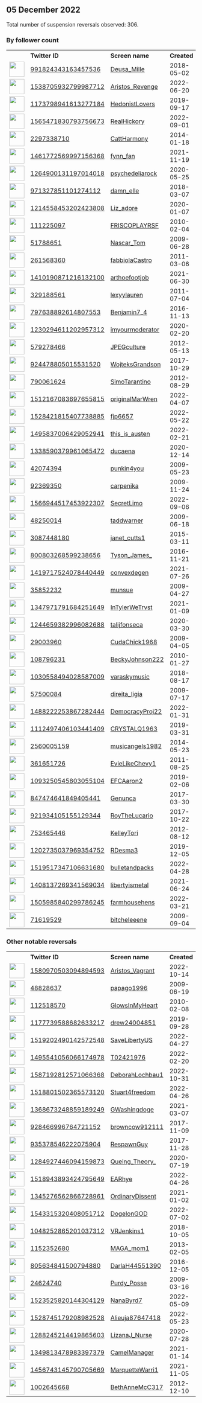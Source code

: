 
## 05 December 2022
Total number of suspension reversals observed: 306.

### By follower count
<table><tr><th></th><th align="left">Twitter ID</th><th align="left">Screen name</th>
<th align="left">Created</th><th align="left">Status</th><th align="left">Suspended</th><th align="left">Followers</th>
<tr><td><a href="https://pbs.twimg.com/profile_images/1007327926579335169/xyD8RxRh_normal.jpg"><img src="https://pbs.twimg.com/profile_images/1007327926579335169/xyD8RxRh_normal.jpg" width="40px" height="40px" align="center"/></a></td><td><a href="https://twitter.com/intent/user?user_id=991824343163457536">991824343163457536</a></td><td><a href="https://twitter.com/Deusa_Mille">Deusa_Mille</a></td><td>2018-05-02</td><td align="center"></td><td>2022-10-13</td><td>168726</td></tr>
<tr><td><a href="https://pbs.twimg.com/profile_images/1538708883442700288/E6r_4BIc_normal.jpg"><img src="https://pbs.twimg.com/profile_images/1538708883442700288/E6r_4BIc_normal.jpg" width="40px" height="40px" align="center"/></a></td><td><a href="https://twitter.com/intent/user?user_id=1538705932799987712">1538705932799987712</a></td><td><a href="https://twitter.com/Aristos_Revenge">Aristos_Revenge</a></td><td>2022-06-20</td><td align="center">🔒</td><td>2022-10-14</td><td>77768</td></tr>
<tr><td><a href="https://pbs.twimg.com/profile_images/1336746276650700807/JA_5LnMc_normal.jpg"><img src="https://pbs.twimg.com/profile_images/1336746276650700807/JA_5LnMc_normal.jpg" width="40px" height="40px" align="center"/></a></td><td><a href="https://twitter.com/intent/user?user_id=1173798941613277184">1173798941613277184</a></td><td><a href="https://twitter.com/HedonistLovers">HedonistLovers</a></td><td>2019-09-17</td><td align="center"></td><td></td><td>56852</td></tr>
<tr><td><a href="https://pbs.twimg.com/profile_images/1627506949280661504/GC6bzBBB_normal.jpg"><img src="https://pbs.twimg.com/profile_images/1627506949280661504/GC6bzBBB_normal.jpg" width="40px" height="40px" align="center"/></a></td><td><a href="https://twitter.com/intent/user?user_id=1565471830793756673">1565471830793756673</a></td><td><a href="https://twitter.com/RealHickory">RealHickory</a></td><td>2022-09-01</td><td align="center"></td><td>2022-11-10</td><td>34072</td></tr>
<tr><td><a href="https://pbs.twimg.com/profile_images/1635890913116585990/eUGsoAMA_normal.jpg"><img src="https://pbs.twimg.com/profile_images/1635890913116585990/eUGsoAMA_normal.jpg" width="40px" height="40px" align="center"/></a></td><td><a href="https://twitter.com/intent/user?user_id=2297338710">2297338710</a></td><td><a href="https://twitter.com/CattHarmony">CattHarmony</a></td><td>2014-01-18</td><td align="center"></td><td>2022-10-29</td><td>32961</td></tr>
<tr><td><a href="https://pbs.twimg.com/profile_images/1463378574384185346/fJbHBd1S_normal.jpg"><img src="https://pbs.twimg.com/profile_images/1463378574384185346/fJbHBd1S_normal.jpg" width="40px" height="40px" align="center"/></a></td><td><a href="https://twitter.com/intent/user?user_id=1461772569997156368">1461772569997156368</a></td><td><a href="https://twitter.com/fynn_fan">fynn_fan</a></td><td>2021-11-19</td><td align="center"></td><td>2022-07-07</td><td>32323</td></tr>
<tr><td><a href="https://pbs.twimg.com/profile_images/1269518557525823488/BZ1e5Tdh_normal.jpg"><img src="https://pbs.twimg.com/profile_images/1269518557525823488/BZ1e5Tdh_normal.jpg" width="40px" height="40px" align="center"/></a></td><td><a href="https://twitter.com/intent/user?user_id=1264900131197014018">1264900131197014018</a></td><td><a href="https://twitter.com/psychedeliarock">psychedeliarock</a></td><td>2020-05-25</td><td align="center"></td><td></td><td>21961</td></tr>
<tr><td><a href="https://pbs.twimg.com/profile_images/1634455460001746946/LPNhhC3__normal.jpg"><img src="https://pbs.twimg.com/profile_images/1634455460001746946/LPNhhC3__normal.jpg" width="40px" height="40px" align="center"/></a></td><td><a href="https://twitter.com/intent/user?user_id=971327851101274112">971327851101274112</a></td><td><a href="https://twitter.com/damn_elle">damn_elle</a></td><td>2018-03-07</td><td align="center"></td><td></td><td>20685</td></tr>
<tr><td><a href="https://pbs.twimg.com/profile_images/1232238288355852289/pUO6CCGq_normal.jpg"><img src="https://pbs.twimg.com/profile_images/1232238288355852289/pUO6CCGq_normal.jpg" width="40px" height="40px" align="center"/></a></td><td><a href="https://twitter.com/intent/user?user_id=1214558453202423808">1214558453202423808</a></td><td><a href="https://twitter.com/Liz_adore">Liz_adore</a></td><td>2020-01-07</td><td align="center"></td><td>2022-11-08</td><td>20100</td></tr>
<tr><td><a href="https://pbs.twimg.com/profile_images/1626378810206863361/izYMfoA1_normal.png"><img src="https://pbs.twimg.com/profile_images/1626378810206863361/izYMfoA1_normal.png" width="40px" height="40px" align="center"/></a></td><td><a href="https://twitter.com/intent/user?user_id=111225097">111225097</a></td><td><a href="https://twitter.com/FRISCOPLAYRSF">FRISCOPLAYRSF</a></td><td>2010-02-04</td><td align="center"></td><td>2022-12-05</td><td>19397</td></tr>
<tr><td><a href="https://pbs.twimg.com/profile_images/1373337904425140224/fXOpzXpW_normal.jpg"><img src="https://pbs.twimg.com/profile_images/1373337904425140224/fXOpzXpW_normal.jpg" width="40px" height="40px" align="center"/></a></td><td><a href="https://twitter.com/intent/user?user_id=51788651">51788651</a></td><td><a href="https://twitter.com/Nascar_Tom">Nascar_Tom</a></td><td>2009-06-28</td><td align="center"></td><td>2022-10-28</td><td>17878</td></tr>
<tr><td><a href="https://pbs.twimg.com/profile_images/1074441621712891904/dHNik3ut_normal.jpg"><img src="https://pbs.twimg.com/profile_images/1074441621712891904/dHNik3ut_normal.jpg" width="40px" height="40px" align="center"/></a></td><td><a href="https://twitter.com/intent/user?user_id=261568360">261568360</a></td><td><a href="https://twitter.com/fabbiolaCastro">fabbiolaCastro</a></td><td>2011-03-06</td><td align="center"></td><td></td><td>15693</td></tr>
<tr><td><a href="https://pbs.twimg.com/profile_images/1443525927850463235/YaZr4r97_normal.jpg"><img src="https://pbs.twimg.com/profile_images/1443525927850463235/YaZr4r97_normal.jpg" width="40px" height="40px" align="center"/></a></td><td><a href="https://twitter.com/intent/user?user_id=1410190871216132100">1410190871216132100</a></td><td><a href="https://twitter.com/arthoefootjob">arthoefootjob</a></td><td>2021-06-30</td><td align="center"></td><td>2022-04-03</td><td>14493</td></tr>
<tr><td><a href="https://pbs.twimg.com/profile_images/1625648794602815490/WO8xtYsn_normal.jpg"><img src="https://pbs.twimg.com/profile_images/1625648794602815490/WO8xtYsn_normal.jpg" width="40px" height="40px" align="center"/></a></td><td><a href="https://twitter.com/intent/user?user_id=329188561">329188561</a></td><td><a href="https://twitter.com/lexyylauren">lexyylauren</a></td><td>2011-07-04</td><td align="center"></td><td>2022-11-16</td><td>13231</td></tr>
<tr><td><a href="https://pbs.twimg.com/profile_images/1620757578384031744/fl7FvwM0_normal.jpg"><img src="https://pbs.twimg.com/profile_images/1620757578384031744/fl7FvwM0_normal.jpg" width="40px" height="40px" align="center"/></a></td><td><a href="https://twitter.com/intent/user?user_id=797638892614807553">797638892614807553</a></td><td><a href="https://twitter.com/Benjamin7_4">Benjamin7_4</a></td><td>2016-11-13</td><td align="center"></td><td></td><td>12434</td></tr>
<tr><td><a href="https://pbs.twimg.com/profile_images/1572269013421400065/hcd_5iUR_normal.jpg"><img src="https://pbs.twimg.com/profile_images/1572269013421400065/hcd_5iUR_normal.jpg" width="40px" height="40px" align="center"/></a></td><td><a href="https://twitter.com/intent/user?user_id=1230294611202957312">1230294611202957312</a></td><td><a href="https://twitter.com/imyourmoderator">imyourmoderator</a></td><td>2020-02-20</td><td align="center"></td><td>2022-12-03</td><td>12382</td></tr>
<tr><td><a href="https://pbs.twimg.com/profile_images/1488845868165861377/cB3V-1DS_normal.jpg"><img src="https://pbs.twimg.com/profile_images/1488845868165861377/cB3V-1DS_normal.jpg" width="40px" height="40px" align="center"/></a></td><td><a href="https://twitter.com/intent/user?user_id=579278466">579278466</a></td><td><a href="https://twitter.com/JPEGculture">JPEGculture</a></td><td>2012-05-13</td><td align="center"></td><td>2022-12-05</td><td>12198</td></tr>
<tr><td><a href="https://pbs.twimg.com/profile_images/1608941889796857861/X5ZmDm6H_normal.jpg"><img src="https://pbs.twimg.com/profile_images/1608941889796857861/X5ZmDm6H_normal.jpg" width="40px" height="40px" align="center"/></a></td><td><a href="https://twitter.com/intent/user?user_id=924478805015531520">924478805015531520</a></td><td><a href="https://twitter.com/WojteksGrandson">WojteksGrandson</a></td><td>2017-10-29</td><td align="center"></td><td></td><td>11615</td></tr>
<tr><td><a href="https://pbs.twimg.com/profile_images/1599858217210810368/EBw90RGW_normal.jpg"><img src="https://pbs.twimg.com/profile_images/1599858217210810368/EBw90RGW_normal.jpg" width="40px" height="40px" align="center"/></a></td><td><a href="https://twitter.com/intent/user?user_id=790061624">790061624</a></td><td><a href="https://twitter.com/SimoTarantino">SimoTarantino</a></td><td>2012-08-29</td><td align="center">🚫</td><td></td><td>9745</td></tr>
<tr><td><a href="https://pbs.twimg.com/profile_images/1616829531867779078/0sGc-bYd_normal.jpg"><img src="https://pbs.twimg.com/profile_images/1616829531867779078/0sGc-bYd_normal.jpg" width="40px" height="40px" align="center"/></a></td><td><a href="https://twitter.com/intent/user?user_id=1512167083697655815">1512167083697655815</a></td><td><a href="https://twitter.com/originalMarWren">originalMarWren</a></td><td>2022-04-07</td><td align="center"></td><td>2022-08-26</td><td>8979</td></tr>
<tr><td><a href="https://pbs.twimg.com/profile_images/1536441389852016640/dM6rnAcU_normal.jpg"><img src="https://pbs.twimg.com/profile_images/1536441389852016640/dM6rnAcU_normal.jpg" width="40px" height="40px" align="center"/></a></td><td><a href="https://twitter.com/intent/user?user_id=1528421815407738885">1528421815407738885</a></td><td><a href="https://twitter.com/fjp6657">fjp6657</a></td><td>2022-05-22</td><td align="center"></td><td>2022-10-20</td><td>8830</td></tr>
<tr><td><a href="https://pbs.twimg.com/profile_images/1602490172108578817/Xw1H_J3M_normal.jpg"><img src="https://pbs.twimg.com/profile_images/1602490172108578817/Xw1H_J3M_normal.jpg" width="40px" height="40px" align="center"/></a></td><td><a href="https://twitter.com/intent/user?user_id=1495837006429052941">1495837006429052941</a></td><td><a href="https://twitter.com/this_is_austen">this_is_austen</a></td><td>2022-02-21</td><td align="center"></td><td>2022-08-29</td><td>8615</td></tr>
<tr><td><a href="https://pbs.twimg.com/profile_images/1602234802744197121/g23ODwSn_normal.png"><img src="https://pbs.twimg.com/profile_images/1602234802744197121/g23ODwSn_normal.png" width="40px" height="40px" align="center"/></a></td><td><a href="https://twitter.com/intent/user?user_id=1338590379961065472">1338590379961065472</a></td><td><a href="https://twitter.com/ducaena">ducaena</a></td><td>2020-12-14</td><td align="center"></td><td>2022-09-23</td><td>8600</td></tr>
<tr><td><a href="https://pbs.twimg.com/profile_images/1603438431320690689/85pP1iph_normal.jpg"><img src="https://pbs.twimg.com/profile_images/1603438431320690689/85pP1iph_normal.jpg" width="40px" height="40px" align="center"/></a></td><td><a href="https://twitter.com/intent/user?user_id=42074394">42074394</a></td><td><a href="https://twitter.com/punkin4you">punkin4you</a></td><td>2009-05-23</td><td align="center"></td><td></td><td>8451</td></tr>
<tr><td><a href="https://pbs.twimg.com/profile_images/1604143168441786369/OOpaL-md_normal.jpg"><img src="https://pbs.twimg.com/profile_images/1604143168441786369/OOpaL-md_normal.jpg" width="40px" height="40px" align="center"/></a></td><td><a href="https://twitter.com/intent/user?user_id=92369350">92369350</a></td><td><a href="https://twitter.com/carpenika">carpenika</a></td><td>2009-11-24</td><td align="center"></td><td></td><td>7437</td></tr>
<tr><td><a href="https://pbs.twimg.com/profile_images/1622692294062227457/NK4sMva8_normal.jpg"><img src="https://pbs.twimg.com/profile_images/1622692294062227457/NK4sMva8_normal.jpg" width="40px" height="40px" align="center"/></a></td><td><a href="https://twitter.com/intent/user?user_id=1566944517453922307">1566944517453922307</a></td><td><a href="https://twitter.com/SecretLimo">SecretLimo</a></td><td>2022-09-06</td><td align="center"></td><td>2022-12-05</td><td>7025</td></tr>
<tr><td><a href="https://pbs.twimg.com/profile_images/1599586832080982016/NOtEpBuB_normal.jpg"><img src="https://pbs.twimg.com/profile_images/1599586832080982016/NOtEpBuB_normal.jpg" width="40px" height="40px" align="center"/></a></td><td><a href="https://twitter.com/intent/user?user_id=48250014">48250014</a></td><td><a href="https://twitter.com/taddwarner">taddwarner</a></td><td>2009-06-18</td><td align="center"></td><td>2022-12-04</td><td>6834</td></tr>
<tr><td><a href="https://pbs.twimg.com/profile_images/1623080201344229379/ZA1eAyjQ_normal.jpg"><img src="https://pbs.twimg.com/profile_images/1623080201344229379/ZA1eAyjQ_normal.jpg" width="40px" height="40px" align="center"/></a></td><td><a href="https://twitter.com/intent/user?user_id=3087448180">3087448180</a></td><td><a href="https://twitter.com/janet_cutts1">janet_cutts1</a></td><td>2015-03-11</td><td align="center"></td><td>2022-07-09</td><td>6712</td></tr>
<tr><td><a href="https://pbs.twimg.com/profile_images/1599835673401647104/-lvTqOsq_normal.jpg"><img src="https://pbs.twimg.com/profile_images/1599835673401647104/-lvTqOsq_normal.jpg" width="40px" height="40px" align="center"/></a></td><td><a href="https://twitter.com/intent/user?user_id=800803268599238656">800803268599238656</a></td><td><a href="https://twitter.com/Tyson_James_">Tyson_James_</a></td><td>2016-11-21</td><td align="center"></td><td>2022-05-27</td><td>6369</td></tr>
<tr><td><a href="https://pbs.twimg.com/profile_images/1599862742915158047/R65GNtxI_normal.jpg"><img src="https://pbs.twimg.com/profile_images/1599862742915158047/R65GNtxI_normal.jpg" width="40px" height="40px" align="center"/></a></td><td><a href="https://twitter.com/intent/user?user_id=1419717524078440449">1419717524078440449</a></td><td><a href="https://twitter.com/convexdegen">convexdegen</a></td><td>2021-07-26</td><td align="center"></td><td>2022-07-13</td><td>5725</td></tr>
<tr><td><a href="https://pbs.twimg.com/profile_images/2763427927/28f10bc8a38d371cba103670b406aa97_normal.jpeg"><img src="https://pbs.twimg.com/profile_images/2763427927/28f10bc8a38d371cba103670b406aa97_normal.jpeg" width="40px" height="40px" align="center"/></a></td><td><a href="https://twitter.com/intent/user?user_id=35852232">35852232</a></td><td><a href="https://twitter.com/munsue">munsue</a></td><td>2009-04-27</td><td align="center"></td><td>2022-10-29</td><td>5624</td></tr>
<tr><td><a href="https://pbs.twimg.com/profile_images/1632453949830692874/ZVaJWZ6p_normal.jpg"><img src="https://pbs.twimg.com/profile_images/1632453949830692874/ZVaJWZ6p_normal.jpg" width="40px" height="40px" align="center"/></a></td><td><a href="https://twitter.com/intent/user?user_id=1347971791684251649">1347971791684251649</a></td><td><a href="https://twitter.com/InTylerWeTrvst">InTylerWeTrvst</a></td><td>2021-01-09</td><td align="center"></td><td>2022-04-23</td><td>5367</td></tr>
<tr><td><a href="https://pbs.twimg.com/profile_images/1415143229037633539/xzquHQHi_normal.jpg"><img src="https://pbs.twimg.com/profile_images/1415143229037633539/xzquHQHi_normal.jpg" width="40px" height="40px" align="center"/></a></td><td><a href="https://twitter.com/intent/user?user_id=1244659382996082688">1244659382996082688</a></td><td><a href="https://twitter.com/talijfonseca">talijfonseca</a></td><td>2020-03-30</td><td align="center"></td><td>2022-10-23</td><td>5321</td></tr>
<tr><td><a href="https://pbs.twimg.com/profile_images/1204475399427809285/bwTf--rf_normal.jpg"><img src="https://pbs.twimg.com/profile_images/1204475399427809285/bwTf--rf_normal.jpg" width="40px" height="40px" align="center"/></a></td><td><a href="https://twitter.com/intent/user?user_id=29003960">29003960</a></td><td><a href="https://twitter.com/CudaChick1968">CudaChick1968</a></td><td>2009-04-05</td><td align="center"></td><td>2022-10-29</td><td>5287</td></tr>
<tr><td><a href="https://pbs.twimg.com/profile_images/657811150/Becky_-1_2006_normal.JPG"><img src="https://pbs.twimg.com/profile_images/657811150/Becky_-1_2006_normal.JPG" width="40px" height="40px" align="center"/></a></td><td><a href="https://twitter.com/intent/user?user_id=108796231">108796231</a></td><td><a href="https://twitter.com/BeckyJohnson222">BeckyJohnson222</a></td><td>2010-01-27</td><td align="center"></td><td>2022-07-08</td><td>4317</td></tr>
<tr><td><a href="https://pbs.twimg.com/profile_images/1630704924958035968/6ZBxvXlF_normal.png"><img src="https://pbs.twimg.com/profile_images/1630704924958035968/6ZBxvXlF_normal.png" width="40px" height="40px" align="center"/></a></td><td><a href="https://twitter.com/intent/user?user_id=1030558494028587009">1030558494028587009</a></td><td><a href="https://twitter.com/varaskymusic">varaskymusic</a></td><td>2018-08-17</td><td align="center"></td><td>2022-12-05</td><td>4096</td></tr>
<tr><td><a href="https://pbs.twimg.com/profile_images/1618841027187548161/d-Kz5yk1_normal.jpg"><img src="https://pbs.twimg.com/profile_images/1618841027187548161/d-Kz5yk1_normal.jpg" width="40px" height="40px" align="center"/></a></td><td><a href="https://twitter.com/intent/user?user_id=57500084">57500084</a></td><td><a href="https://twitter.com/direita_ligia">direita_ligia</a></td><td>2009-07-17</td><td align="center"></td><td>2022-10-23</td><td>4002</td></tr>
<tr><td><a href="https://pbs.twimg.com/profile_images/1488226238334476288/3sRb9He0_normal.jpg"><img src="https://pbs.twimg.com/profile_images/1488226238334476288/3sRb9He0_normal.jpg" width="40px" height="40px" align="center"/></a></td><td><a href="https://twitter.com/intent/user?user_id=1488222253867282444">1488222253867282444</a></td><td><a href="https://twitter.com/DemocracyProj22">DemocracyProj22</a></td><td>2022-01-31</td><td align="center"></td><td>2022-11-22</td><td>3476</td></tr>
<tr><td><a href="https://pbs.twimg.com/profile_images/1112497638476263424/9H_jYdo0_normal.jpg"><img src="https://pbs.twimg.com/profile_images/1112497638476263424/9H_jYdo0_normal.jpg" width="40px" height="40px" align="center"/></a></td><td><a href="https://twitter.com/intent/user?user_id=1112497406103441409">1112497406103441409</a></td><td><a href="https://twitter.com/CRYSTALQ1963">CRYSTALQ1963</a></td><td>2019-03-31</td><td align="center"></td><td>2022-10-29</td><td>3229</td></tr>
<tr><td><a href="https://pbs.twimg.com/profile_images/1536395617135734789/wufDQmv8_normal.jpg"><img src="https://pbs.twimg.com/profile_images/1536395617135734789/wufDQmv8_normal.jpg" width="40px" height="40px" align="center"/></a></td><td><a href="https://twitter.com/intent/user?user_id=2560005159">2560005159</a></td><td><a href="https://twitter.com/musicangels1982">musicangels1982</a></td><td>2014-05-23</td><td align="center"></td><td>2022-10-29</td><td>3157</td></tr>
<tr><td><a href="https://pbs.twimg.com/profile_images/1255103161930518530/1T-ZoYlf_normal.jpg"><img src="https://pbs.twimg.com/profile_images/1255103161930518530/1T-ZoYlf_normal.jpg" width="40px" height="40px" align="center"/></a></td><td><a href="https://twitter.com/intent/user?user_id=361651726">361651726</a></td><td><a href="https://twitter.com/EvieLikeChevy1">EvieLikeChevy1</a></td><td>2011-08-25</td><td align="center"></td><td></td><td>3011</td></tr>
<tr><td><a href="https://pbs.twimg.com/profile_images/1599907316731617280/Q-EzyWGV_normal.jpg"><img src="https://pbs.twimg.com/profile_images/1599907316731617280/Q-EzyWGV_normal.jpg" width="40px" height="40px" align="center"/></a></td><td><a href="https://twitter.com/intent/user?user_id=1093250545803055104">1093250545803055104</a></td><td><a href="https://twitter.com/EFCAaron2">EFCAaron2</a></td><td>2019-02-06</td><td align="center"></td><td></td><td>2896</td></tr>
<tr><td><a href="https://pbs.twimg.com/profile_images/1193878046740226050/hd5o825n_normal.jpg"><img src="https://pbs.twimg.com/profile_images/1193878046740226050/hd5o825n_normal.jpg" width="40px" height="40px" align="center"/></a></td><td><a href="https://twitter.com/intent/user?user_id=847474641849405441">847474641849405441</a></td><td><a href="https://twitter.com/Genunca">Genunca</a></td><td>2017-03-30</td><td align="center"></td><td>2022-09-09</td><td>2841</td></tr>
<tr><td><a href="https://pbs.twimg.com/profile_images/1601378610442551297/Z8t6ED6M_normal.jpg"><img src="https://pbs.twimg.com/profile_images/1601378610442551297/Z8t6ED6M_normal.jpg" width="40px" height="40px" align="center"/></a></td><td><a href="https://twitter.com/intent/user?user_id=921934105155129344">921934105155129344</a></td><td><a href="https://twitter.com/RoyTheLucario">RoyTheLucario</a></td><td>2017-10-22</td><td align="center"></td><td></td><td>2790</td></tr>
<tr><td><a href="https://pbs.twimg.com/profile_images/1304244808911908864/_NhT4W_A_normal.jpg"><img src="https://pbs.twimg.com/profile_images/1304244808911908864/_NhT4W_A_normal.jpg" width="40px" height="40px" align="center"/></a></td><td><a href="https://twitter.com/intent/user?user_id=753465446">753465446</a></td><td><a href="https://twitter.com/KelleyTori">KelleyTori</a></td><td>2012-08-12</td><td align="center"></td><td></td><td>2573</td></tr>
<tr><td><a href="https://pbs.twimg.com/profile_images/1219087687337967618/uqciylUG_normal.jpg"><img src="https://pbs.twimg.com/profile_images/1219087687337967618/uqciylUG_normal.jpg" width="40px" height="40px" align="center"/></a></td><td><a href="https://twitter.com/intent/user?user_id=1202735037969354752">1202735037969354752</a></td><td><a href="https://twitter.com/RDesma3">RDesma3</a></td><td>2019-12-05</td><td align="center"></td><td></td><td>2542</td></tr>
<tr><td><a href="https://pbs.twimg.com/profile_images/1524233180806492160/UWTuhX7D_normal.jpg"><img src="https://pbs.twimg.com/profile_images/1524233180806492160/UWTuhX7D_normal.jpg" width="40px" height="40px" align="center"/></a></td><td><a href="https://twitter.com/intent/user?user_id=1519517347106631680">1519517347106631680</a></td><td><a href="https://twitter.com/bulletandpacks">bulletandpacks</a></td><td>2022-04-28</td><td align="center"></td><td>2022-10-20</td><td>2521</td></tr>
<tr><td><a href="https://pbs.twimg.com/profile_images/1536570414696218626/4avh9_DI_normal.jpg"><img src="https://pbs.twimg.com/profile_images/1536570414696218626/4avh9_DI_normal.jpg" width="40px" height="40px" align="center"/></a></td><td><a href="https://twitter.com/intent/user?user_id=1408137269341569034">1408137269341569034</a></td><td><a href="https://twitter.com/libertyismetal">libertyismetal</a></td><td>2021-06-24</td><td align="center"></td><td>2022-06-22</td><td>2505</td></tr>
<tr><td><a href="https://pbs.twimg.com/profile_images/1599806503908777989/K6AI0AlD_normal.jpg"><img src="https://pbs.twimg.com/profile_images/1599806503908777989/K6AI0AlD_normal.jpg" width="40px" height="40px" align="center"/></a></td><td><a href="https://twitter.com/intent/user?user_id=1505985840299786245">1505985840299786245</a></td><td><a href="https://twitter.com/farmhousehens">farmhousehens</a></td><td>2022-03-21</td><td align="center"></td><td>2022-10-20</td><td>2495</td></tr>
<tr><td><a href="https://pbs.twimg.com/profile_images/1235704589749534720/GzF6AZLu_normal.jpg"><img src="https://pbs.twimg.com/profile_images/1235704589749534720/GzF6AZLu_normal.jpg" width="40px" height="40px" align="center"/></a></td><td><a href="https://twitter.com/intent/user?user_id=71619529">71619529</a></td><td><a href="https://twitter.com/bitcheleeene">bitcheleeene</a></td><td>2009-09-04</td><td align="center"></td><td></td><td>2315</td></tr>
</table>

### Other notable reversals
<table><tr><th></th><th align="left">Twitter ID</th><th align="left">Screen name</th>
<th align="left">Created</th><th align="left">Status</th><th align="left">Suspended</th><th align="left">Followers</th>
<tr><td><a href="https://pbs.twimg.com/profile_images/1580970894415040513/s5Edgn0v_normal.jpg"><img src="https://pbs.twimg.com/profile_images/1580970894415040513/s5Edgn0v_normal.jpg" width="40px" height="40px" align="center"/></a></td><td><a href="https://twitter.com/intent/user?user_id=1580970503094894593">1580970503094894593</a></td><td><a href="https://twitter.com/Aristos_Vagrant">Aristos_Vagrant</a></td><td>2022-10-14</td><td align="center"></td><td>2022-10-17</td><td>819</td></tr>
<tr><td><a href="https://pbs.twimg.com/profile_images/1571367490424381441/UzEmqiIo_normal.jpg"><img src="https://pbs.twimg.com/profile_images/1571367490424381441/UzEmqiIo_normal.jpg" width="40px" height="40px" align="center"/></a></td><td><a href="https://twitter.com/intent/user?user_id=48828637">48828637</a></td><td><a href="https://twitter.com/papago1996">papago1996</a></td><td>2009-06-19</td><td align="center"></td><td>2022-12-05</td><td>2029</td></tr>
<tr><td><a href="https://pbs.twimg.com/profile_images/1596737342030499841/ocCGJM4G_normal.jpg"><img src="https://pbs.twimg.com/profile_images/1596737342030499841/ocCGJM4G_normal.jpg" width="40px" height="40px" align="center"/></a></td><td><a href="https://twitter.com/intent/user?user_id=112518570">112518570</a></td><td><a href="https://twitter.com/GlowsInMyHeart">GlowsInMyHeart</a></td><td>2010-02-08</td><td align="center"></td><td>2022-12-01</td><td>1517</td></tr>
<tr><td><a href="https://pbs.twimg.com/profile_images/1630705408326107138/UMchRS6L_normal.jpg"><img src="https://pbs.twimg.com/profile_images/1630705408326107138/UMchRS6L_normal.jpg" width="40px" height="40px" align="center"/></a></td><td><a href="https://twitter.com/intent/user?user_id=1177739588682633217">1177739588682633217</a></td><td><a href="https://twitter.com/drew24004851">drew24004851</a></td><td>2019-09-28</td><td align="center"></td><td>2022-12-05</td><td>269</td></tr>
<tr><td><a href="https://pbs.twimg.com/profile_images/1634757267852599296/Bp7HOJf1_normal.jpg"><img src="https://pbs.twimg.com/profile_images/1634757267852599296/Bp7HOJf1_normal.jpg" width="40px" height="40px" align="center"/></a></td><td><a href="https://twitter.com/intent/user?user_id=1519202490142572548">1519202490142572548</a></td><td><a href="https://twitter.com/SaveLibertyUS">SaveLibertyUS</a></td><td>2022-04-27</td><td align="center"></td><td>2022-12-01</td><td>553</td></tr>
<tr><td><a href="https://abs.twimg.com/sticky/default_profile_images/default_profile_normal.png"><img src="https://abs.twimg.com/sticky/default_profile_images/default_profile_normal.png" width="40px" height="40px" align="center"/></a></td><td><a href="https://twitter.com/intent/user?user_id=1495541056066174978">1495541056066174978</a></td><td><a href="https://twitter.com/T02421976">T02421976</a></td><td>2022-02-20</td><td align="center"></td><td>2022-11-14</td><td>4</td></tr>
<tr><td><a href="https://pbs.twimg.com/profile_images/1587265386978115584/0-m8acKk_normal.jpg"><img src="https://pbs.twimg.com/profile_images/1587265386978115584/0-m8acKk_normal.jpg" width="40px" height="40px" align="center"/></a></td><td><a href="https://twitter.com/intent/user?user_id=1587192812571066368">1587192812571066368</a></td><td><a href="https://twitter.com/DeborahLochbau1">DeborahLochbau1</a></td><td>2022-10-31</td><td align="center"></td><td>2022-12-05</td><td>2224</td></tr>
<tr><td><a href="https://pbs.twimg.com/profile_images/1613741600655675392/7tYUSOpR_normal.jpg"><img src="https://pbs.twimg.com/profile_images/1613741600655675392/7tYUSOpR_normal.jpg" width="40px" height="40px" align="center"/></a></td><td><a href="https://twitter.com/intent/user?user_id=1518801502365573120">1518801502365573120</a></td><td><a href="https://twitter.com/Stuart4freedom">Stuart4freedom</a></td><td>2022-04-26</td><td align="center"></td><td>2022-12-05</td><td>1222</td></tr>
<tr><td><a href="https://pbs.twimg.com/profile_images/1610354830505291776/W4NDc15o_normal.jpg"><img src="https://pbs.twimg.com/profile_images/1610354830505291776/W4NDc15o_normal.jpg" width="40px" height="40px" align="center"/></a></td><td><a href="https://twitter.com/intent/user?user_id=1368673248859189249">1368673248859189249</a></td><td><a href="https://twitter.com/GWashingdoge">GWashingdoge</a></td><td>2021-03-07</td><td align="center"></td><td>2022-12-05</td><td>631</td></tr>
<tr><td><a href="https://pbs.twimg.com/profile_images/1628247019667210240/TTt0tf3u_normal.jpg"><img src="https://pbs.twimg.com/profile_images/1628247019667210240/TTt0tf3u_normal.jpg" width="40px" height="40px" align="center"/></a></td><td><a href="https://twitter.com/intent/user?user_id=928466996764721152">928466996764721152</a></td><td><a href="https://twitter.com/browncow912111">browncow912111</a></td><td>2017-11-09</td><td align="center"></td><td>2022-11-23</td><td>459</td></tr>
<tr><td><a href="https://pbs.twimg.com/profile_images/1559493844802183168/Xi2S5D5Z_normal.jpg"><img src="https://pbs.twimg.com/profile_images/1559493844802183168/Xi2S5D5Z_normal.jpg" width="40px" height="40px" align="center"/></a></td><td><a href="https://twitter.com/intent/user?user_id=935378546222075904">935378546222075904</a></td><td><a href="https://twitter.com/RespawnGuy">RespawnGuy</a></td><td>2017-11-28</td><td align="center">🔒</td><td>2022-11-08</td><td>152</td></tr>
<tr><td><a href="https://pbs.twimg.com/profile_images/1466747284927004672/Lm-yKUcU_normal.jpg"><img src="https://pbs.twimg.com/profile_images/1466747284927004672/Lm-yKUcU_normal.jpg" width="40px" height="40px" align="center"/></a></td><td><a href="https://twitter.com/intent/user?user_id=1284927446094159873">1284927446094159873</a></td><td><a href="https://twitter.com/Queing_Theory_">Queing_Theory_</a></td><td>2020-07-19</td><td align="center"></td><td>2022-10-29</td><td>946</td></tr>
<tr><td><a href="https://pbs.twimg.com/profile_images/1523416444339298304/yNGJMq61_normal.jpg"><img src="https://pbs.twimg.com/profile_images/1523416444339298304/yNGJMq61_normal.jpg" width="40px" height="40px" align="center"/></a></td><td><a href="https://twitter.com/intent/user?user_id=1518943893424795649">1518943893424795649</a></td><td><a href="https://twitter.com/EARhye">EARhye</a></td><td>2022-04-26</td><td align="center"></td><td>2022-10-19</td><td>1248</td></tr>
<tr><td><a href="https://pbs.twimg.com/profile_images/1519045912743579648/ki8ISqy4_normal.jpg"><img src="https://pbs.twimg.com/profile_images/1519045912743579648/ki8ISqy4_normal.jpg" width="40px" height="40px" align="center"/></a></td><td><a href="https://twitter.com/intent/user?user_id=1345276562866728961">1345276562866728961</a></td><td><a href="https://twitter.com/OrdinaryDissent">OrdinaryDissent</a></td><td>2021-01-02</td><td align="center"></td><td>2022-11-11</td><td>209</td></tr>
<tr><td><a href="https://pbs.twimg.com/profile_images/1630158536922521602/rkdLQfK7_normal.jpg"><img src="https://pbs.twimg.com/profile_images/1630158536922521602/rkdLQfK7_normal.jpg" width="40px" height="40px" align="center"/></a></td><td><a href="https://twitter.com/intent/user?user_id=1543315320408051712">1543315320408051712</a></td><td><a href="https://twitter.com/DogelonGOD">DogelonGOD</a></td><td>2022-07-02</td><td align="center"></td><td>2022-11-29</td><td>271</td></tr>
<tr><td><a href="https://pbs.twimg.com/profile_images/1278082197195554821/CGUA0OG__normal.jpg"><img src="https://pbs.twimg.com/profile_images/1278082197195554821/CGUA0OG__normal.jpg" width="40px" height="40px" align="center"/></a></td><td><a href="https://twitter.com/intent/user?user_id=1048252865201037312">1048252865201037312</a></td><td><a href="https://twitter.com/VRJenkins1">VRJenkins1</a></td><td>2018-10-05</td><td align="center">🔒</td><td>2022-10-29</td><td>726</td></tr>
<tr><td><a href="https://pbs.twimg.com/profile_images/1618655054264664064/anvQ_8kX_normal.jpg"><img src="https://pbs.twimg.com/profile_images/1618655054264664064/anvQ_8kX_normal.jpg" width="40px" height="40px" align="center"/></a></td><td><a href="https://twitter.com/intent/user?user_id=1152352680">1152352680</a></td><td><a href="https://twitter.com/MAGA_mom1">MAGA_mom1</a></td><td>2013-02-05</td><td align="center"></td><td>2022-10-29</td><td>378</td></tr>
<tr><td><a href="https://pbs.twimg.com/profile_images/1291656952611659778/eP7RABTT_normal.jpg"><img src="https://pbs.twimg.com/profile_images/1291656952611659778/eP7RABTT_normal.jpg" width="40px" height="40px" align="center"/></a></td><td><a href="https://twitter.com/intent/user?user_id=805634841500794880">805634841500794880</a></td><td><a href="https://twitter.com/DarlaH44551390">DarlaH44551390</a></td><td>2016-12-05</td><td align="center"></td><td>2022-10-29</td><td>536</td></tr>
<tr><td><a href="https://pbs.twimg.com/profile_images/1624966293634920449/vjqAgV_r_normal.jpg"><img src="https://pbs.twimg.com/profile_images/1624966293634920449/vjqAgV_r_normal.jpg" width="40px" height="40px" align="center"/></a></td><td><a href="https://twitter.com/intent/user?user_id=24624740">24624740</a></td><td><a href="https://twitter.com/Purdy_Posse">Purdy_Posse</a></td><td>2009-03-16</td><td align="center"></td><td>2022-12-05</td><td>511</td></tr>
<tr><td><a href="https://pbs.twimg.com/profile_images/1523537651479027713/JPeGRKlG_normal.jpg"><img src="https://pbs.twimg.com/profile_images/1523537651479027713/JPeGRKlG_normal.jpg" width="40px" height="40px" align="center"/></a></td><td><a href="https://twitter.com/intent/user?user_id=1523525820144304129">1523525820144304129</a></td><td><a href="https://twitter.com/NanaByrd7">NanaByrd7</a></td><td>2022-05-09</td><td align="center"></td><td>2022-10-19</td><td>175</td></tr>
<tr><td><a href="https://pbs.twimg.com/profile_images/1532746393667895296/MJanOXcB_normal.jpg"><img src="https://pbs.twimg.com/profile_images/1532746393667895296/MJanOXcB_normal.jpg" width="40px" height="40px" align="center"/></a></td><td><a href="https://twitter.com/intent/user?user_id=1528745179208982528">1528745179208982528</a></td><td><a href="https://twitter.com/Alieuja87647418">Alieuja87647418</a></td><td>2022-05-23</td><td align="center">🔒</td><td>2022-10-29</td><td>126</td></tr>
<tr><td><a href="https://pbs.twimg.com/profile_images/1289415696754135040/UyyVxkzK_normal.jpg"><img src="https://pbs.twimg.com/profile_images/1289415696754135040/UyyVxkzK_normal.jpg" width="40px" height="40px" align="center"/></a></td><td><a href="https://twitter.com/intent/user?user_id=1288245214419865603">1288245214419865603</a></td><td><a href="https://twitter.com/LizanaJ_Nurse">LizanaJ_Nurse</a></td><td>2020-07-28</td><td align="center"></td><td>2022-10-29</td><td>1251</td></tr>
<tr><td><a href="https://pbs.twimg.com/profile_images/1349813975345729538/DME6ecyD_normal.jpg"><img src="https://pbs.twimg.com/profile_images/1349813975345729538/DME6ecyD_normal.jpg" width="40px" height="40px" align="center"/></a></td><td><a href="https://twitter.com/intent/user?user_id=1349813478983397379">1349813478983397379</a></td><td><a href="https://twitter.com/CamelManager">CamelManager</a></td><td>2021-01-14</td><td align="center"></td><td>2022-09-12</td><td>51</td></tr>
<tr><td><a href="https://pbs.twimg.com/profile_images/1586412054738501632/hTB06xVK_normal.jpg"><img src="https://pbs.twimg.com/profile_images/1586412054738501632/hTB06xVK_normal.jpg" width="40px" height="40px" align="center"/></a></td><td><a href="https://twitter.com/intent/user?user_id=1456743145790705669">1456743145790705669</a></td><td><a href="https://twitter.com/MarquetteWarri1">MarquetteWarri1</a></td><td>2021-11-05</td><td align="center"></td><td>2022-11-08</td><td>30</td></tr>
<tr><td><a href="https://pbs.twimg.com/profile_images/1332332588845977601/eGLa1XTk_normal.jpg"><img src="https://pbs.twimg.com/profile_images/1332332588845977601/eGLa1XTk_normal.jpg" width="40px" height="40px" align="center"/></a></td><td><a href="https://twitter.com/intent/user?user_id=1002645668">1002645668</a></td><td><a href="https://twitter.com/BethAnneMcC317">BethAnneMcC317</a></td><td>2012-12-10</td><td align="center"></td><td>2022-10-29</td><td>924</td></tr>
</table>
